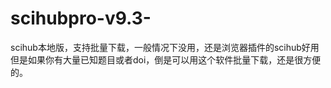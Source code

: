 # scihubpro-v9.3-
scihub本地版，支持批量下载，一般情况下没用，还是浏览器插件的scihub好用
但是如果你有大量已知题目或者doi，倒是可以用这个软件批量下载，还是很方便的。
